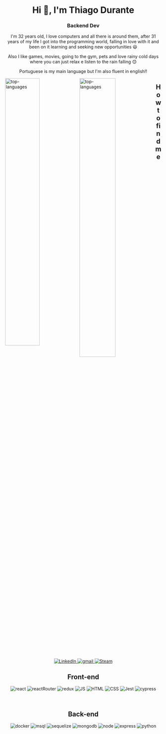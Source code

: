 <!-- title  -->
<h1 align="center">Hi 👋, I'm Thiago Durante</h1>
<h3 align="center">Backend Dev</h3>
<p align="center">I'm 32 years old, I love computers and all there is around them, after 31 years of my life I got into the programming world, falling in love with it and been on it learning and seeking new opportunities 😃</p>
<p align="center">Also I like games, movies, going to the gym, pets and love rainy cold days where you can just relax e listen to the rain falling 😊</p>
<p align="center"> Portuguese is my main language but I'm also fluent in english!!</p>
<!-- stats -->
<img
  align='left'
  width='47%'
  src="https://github-readme-stats.vercel.app/api?username=ThiDurante&show_icons=true&theme=radical"
  alt="top-languages"
/>
<img
  align='left'
  width='48%'
  src="https://github-readme-stats.vercel.app/api/top-langs/?username=ThiDurante&layout=compact"
  alt="top-languages"
/>
<!-- learning  -->
<!-- get in touch -->
<h2 align="center">How to find me</h2>
<p align="center">
  <a href="https://www.linkedin.com/in/thidurante/">
    <img
    src="https://img.shields.io/badge/LinkedIn-0077B5?style=for-the-badge&logo=linkedin&logoColor=white"
    alt="LinkedIn"
    />
    <a href="mailto:thiagotdurante@gmail.com">
      <img
      src="https://img.shields.io/badge/Gmail-D14836?style=for-the-badge&logo=gmail&logoColor=white"
      alt="gmail"
      />
    </a>
    <!-- <a href="https://www.facebook.com/thidurante/">
      <img
      src="https://img.shields.io/badge/Facebook-1877F2?style=for-the-badge&logo=facebook&logoColor=white"
      alt="facebook"
      />
    </a>
    <a href="https://www.instagram.com/thiidurante/">
      <img
      src="https://img.shields.io/badge/Instagram-E4405F?style=for-the-badge&logo=instagram&logoColor=white"
      alt="Instagram"
    /> 
  </a> -->
  <a href="https://steamcommunity.com/id/Teag0d/">
    <img
    src="https://img.shields.io/badge/Steam-000000?style=for-the-badge&logo=steam&logoColor=white"
    alt="Steam"
    />
  </a>
</p>

<!-- frontend -->
<h2 align="center">Front-end</h2>
<p align="center">
  <img src="https://img.shields.io/badge/React-20232A?style=for-the-badge&logo=react&logoColor=61DAFB" alt="react">
  <img src="https://img.shields.io/badge/React_Router-CA4245?style=for-the-badge&logo=react-router&logoColor=white" alt="reactRouter">
  <img src="https://img.shields.io/badge/Redux-593D88?style=for-the-badge&logo=redux&logoColor=white" alt="redux">
  <img src="https://img.shields.io/badge/JavaScript-323330?style=for-the-badge&logo=javascript&logoColor=F7DF1E" alt="JS">
  <img src="https://img.shields.io/badge/HTML5-E34F26?style=for-the-badge&logo=html5&logoColor=white" alt="HTML">
  <img src="https://img.shields.io/badge/CSS3-1572B6?style=for-the-badge&logo=css3&logoColor=white" alt="CSS">
  <img src="https://img.shields.io/badge/Jest-C21325?style=for-the-badge&logo=jest&logoColor=white" alt="Jest">
  <img src="https://img.shields.io/badge/Cypress-17202C?style=for-the-badge&logo=cypress&logoColor=white" alt="cypress">
  <!-- <img src="" alt=""> -->
</p>
<br />
<!-- Backend -->
  <h2 align="center">Back-end</h2>
  <p align="center">
    <img src="https://img.shields.io/badge/Docker-2CA5E0?style=for-the-badge&logo=docker&logoColor=whit" alt="docker">
    <img src="https://img.shields.io/badge/MySQL-005C84?style=for-the-badge&logo=mysql&logoColor=white" alt="msql">
    <img src="https://img.shields.io/badge/Sequelize-52B0E7?style=for-the-badge&logo=Sequelize&logoColor=white" alt="sequelize">
    <img src="https://img.shields.io/badge/MongoDB-%234ea94b.svg?style=for-the-badge&logo=mongodb&logoColor=white" alt="mongodb">
    <img src="https://img.shields.io/badge/node.js-6DA55F?style=for-the-badge&logo=node.js&logoColor=white" alt="node">
    <img src="https://img.shields.io/badge/express.js-%23404d59.svg?style=for-the-badge&logo=express&logoColor=%2361DAFB" alt="express">
    <img src="https://img.shields.io/badge/python-3670A0?style=for-the-badge&logo=python&logoColor=ffdd54" alt="python">
    <!-- <img src="" alt=""> -->
  </p>
  <br />
  <!--
  <p align="center">
    <img align="center" src="https://github-readme-streak-stats.herokuapp.com/?user=ThiDurante" alt="contrib">
  </p>
-->

